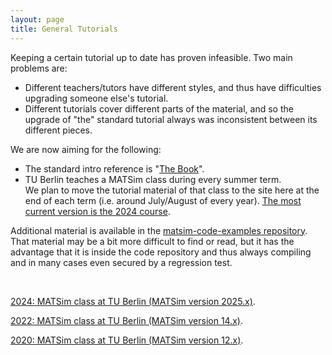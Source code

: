 ```yaml
---
layout: page
title: General Tutorials
---
```


Keeping a certain tutorial up to date has proven infeasible.  Two main problems are:

- Different teachers/tutors have different styles, and thus have difficulties upgrading someone else's tutorial.
- Different tutorials cover different parts of the material, and so the upgrade of "the" standard tutorial always was inconsistent between its different pieces.

We are now aiming for the following:

- The standard intro reference is "[The Book](/the-book)".
- TU Berlin teaches a MATSim class during every summer term.  
We plan to move the tutorial material of that class to the site 
here at the end of each term (i.e. around July/August of every year). 
[The most current version is the 2024 course](/content/2024-matsim-class-tu-berlin-matsim-version-2025x).

Additional material is available in the [matsim-code-examples repository](https://github.com/matsim-org/matsim-code-examples).  
That material may be a bit more difficult to find or read, but it has the advantage 
that it is inside the code repository and thus always 
compiling and in many cases even secured by a regression test.

&nbsp;

[2024: MATSim class at TU Berlin (MATSim version 2025.x)](/content/2024-matsim-class-tu-berlin-matsim-version-2025x).

[2022: MATSim class at TU Berlin (MATSim version 14.x)](/content/2022-matsim-class-tu-berlin-matsim-version-14x).

[2020: MATSim class at TU Berlin (MATSim version 12.x)](/content/2020-matsim-class-tu-berlin-matsim-version-12x).


&nbsp;

&nbsp;

&nbsp;
